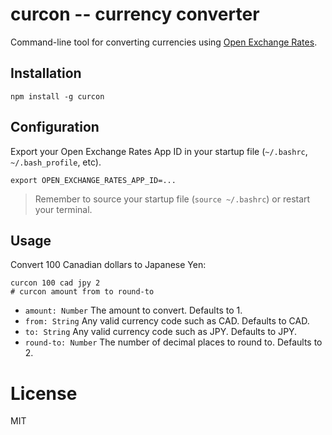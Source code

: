 # curcon -- currency converter

Command-line tool for converting currencies using [Open Exchange Rates](https://openexchangerates.org/).

## Installation

```shell
npm install -g curcon
```

## Configuration

Export your Open Exchange Rates App ID in your startup file (`~/.bashrc`, `~/.bash_profile`, etc).

```
export OPEN_EXCHANGE_RATES_APP_ID=...
```

> Remember to source your startup file (`source ~/.bashrc`) or restart your terminal.

## Usage

Convert 100 Canadian dollars to Japanese Yen:

```
curcon 100 cad jpy 2
# curcon amount from to round-to
```

- `amount: Number` The amount to convert. Defaults to 1.
- `from: String` Any valid currency code such as CAD. Defaults to CAD.
- `to: String` Any valid currency code such as JPY. Defaults to JPY.
- `round-to: Number` The number of decimal places to round to. Defaults to 2.

# License

MIT
